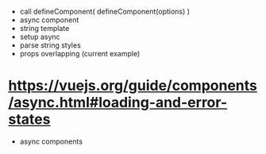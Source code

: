 - call defineComponent( defineComponent(options) )
- async component
- string template
- setup async
- parse string styles
- props overlapping (current example)

# https://vuejs.org/guide/components/async.html#loading-and-error-states
- async components